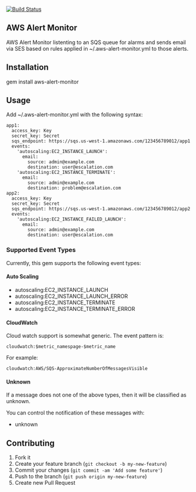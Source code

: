 [![Build Status](https://secure.travis-ci.org/intuit/aws-alert-monitor.png)](http://travis-ci.org/intuit/aws-alert-monitor)

## AWS Alert Monitor

AWS Alert Monitor listenting to an SQS queue for alarms and sends email via SES based on rules applied in ~/.aws-alert-monitor.yml to those alerts.

## Installation

gem install aws-alert-monitor

## Usage

Add ~/.aws-alert-monitor.yml with the following syntax:

```
app1:
  access_key: Key
  secret_key: Secret
  sqs_endpoint: https://sqs.us-west-1.amazonaws.com/123456789012/app1
  events:
    'autoscaling:EC2_INSTANCE_LAUNCH':
      email:
        source: admin@example.com
        destination: user@escalation.com
    'autoscaling:EC2_INSTANCE_TERMINATE':
      email:
        source: admin@example.com
        destination: problem@escalation.com
app2:
  access_key: Key
  secret_key: Secret
  sqs_endpoint: https://sqs.us-west-1.amazonaws.com/123456789012/app2
  events:
    'autoscaling:EC2_INSTANCE_FAILED_LAUNCH':
      email:
        source: admin@example.com
        destination: user@escalation.com
```

### Supported Event Types
Currently, this gem supports the following event types:

#### Auto Scaling
* autoscaling:EC2_INSTANCE_LAUNCH
* autoscaling:EC2_INSTANCE_LAUNCH_ERROR
* autoscaling:EC2_INSTANCE_TERMINATE
* autoscaling:EC2_INSTANCE_TERMINATE_ERROR

#### CloudWatch
Cloud watch support is somewhat generic. The event pattern is:
```
cloudwatch:$metric_namespage-$metric_name
```

For example:
```
cloudwatch:AWS/SQS-ApproximateNumberOfMessagesVisible
```

#### Unknown
If a message does not one of the above types, then it will be classified as unknown.

You can control the notification of these messages with:
* unknown

## Contributing

1. Fork it
2. Create your feature branch (`git checkout -b my-new-feature`)
3. Commit your changes (`git commit -am 'Add some feature'`)
4. Push to the branch (`git push origin my-new-feature`)
5. Create new Pull Request
